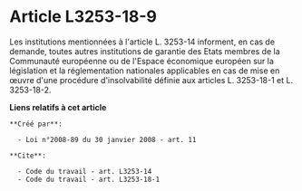 # Article L3253-18-9

Les institutions mentionnées à l'article L. 3253-14 informent, en cas de demande, toutes autres institutions de garantie des
Etats membres de la Communauté européenne ou de l'Espace économique européen sur la législation et la réglementation
nationales applicables en cas de mise en œuvre d'une procédure d'insolvabilité définie aux articles L. 3253-18-1 et L.
3253-18-2.

**Liens relatifs à cet article**

	**Créé par**:

	  - Loi n°2008-89 du 30 janvier 2008 - art. 11

	**Cite**:

	  - Code du travail - art. L3253-14
	  - Code du travail - art. L3253-18-1
